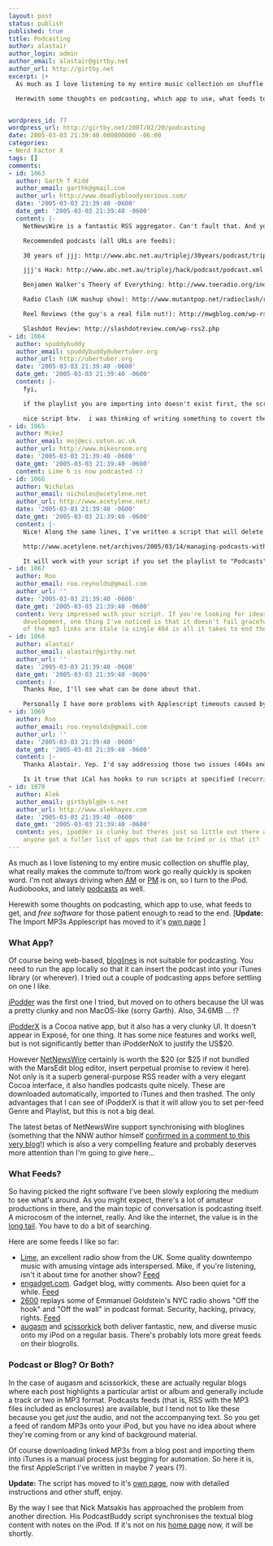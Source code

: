 ```yaml
---
layout: post
status: publish
published: true
title: Podcasting
author: alastair
author_login: admin
author_email: alastair@girtby.net
author_url: http://girtby.net
excerpt: |+
  As much as I love listening to my entire music collection on shuffle play, what really makes the commute to/from work go really quickly is spoken word. I'm not always driving when [AM](http://www.abc.net.au/rn/talks/am/default.htm) or [PM](http://www.abc.net.au/rn/talks/pm/default.htm) is on, so I turn to the iPod. Audiobooks, and lately [podcasts](http://en.wikipedia.org/wiki/Podcasting) as well.

  Herewith some thoughts on podcasting, which app to use, what feeds to get, and *free software* for those patient enough to read to the end. [**Update:** The Import MP3s Applescript has moved to it's [own page](/offerings/import-linked-mp3s) ]


wordpress_id: 77
wordpress_url: http://girtby.net/2007/02/20/podcasting
date: 2005-03-03 21:39:40.000000000 -06:00
categories:
- Nerd Factor X
tags: []
comments:
- id: 1063
  author: Garth T Kidd
  author_email: garthk@gmail.com
  author_url: http://www.deadlybloodyserious.com/
  date: '2005-03-03 21:39:40 -0600'
  date_gmt: '2005-03-03 21:39:40 -0600'
  content: |-
    NetNewsWire is a fantastic RSS aggregator. Can't fault that. And you're right; our install is huge. wxWindows is no small beastie. OTOH, our new version is way slick. Worth a shot. :)

    Recommended podcasts (all URLs are feeds):

    30 years of jjj: http://www.abc.net.au/triplej/30years/podcast/triplej30years.xml

    jjj's Hack: http://www.abc.net.au/triplej/hack/podcast/podcast.xml

    Benjamen Walker's Theory of Everything: http://www.toeradio.org/index.xml

    Radio Clash (UK mashup show): http://www.mutantpop.net/radioclash/rssfeed.php

    Reel Reviews (the guy's a real film nut!): http://mwgblog.com/wp-rss2.php

    Slashdot Review: http://slashdotreview.com/wp-rss2.php
- id: 1064
  author: spuddybuddy
  author_email: spuddybuddy@ubertuber.org
  author_url: http://ubertuber.org
  date: '2005-03-03 21:39:40 -0600'
  date_gmt: '2005-03-03 21:39:40 -0600'
  content: |-
    fyi,

    if the playlist you are importing into doesn't exist first, the script will throw an error - so be sure to create a "Music Blogs" playlist first, or edit the script to use a playlist that already exists.

    nice script btw.  i was thinking of writing something to covert the mp3 links to enclosures, but this works just as well.
- id: 1065
  author: MikeJ
  author_email: moj@ecs.soton.ac.uk
  author_url: http://www.mikesroom.org
  date: '2005-03-03 21:39:40 -0600'
  date_gmt: '2005-03-03 21:39:40 -0600'
  content: Lime 6 is now podcasted :)
- id: 1066
  author: Nicholas
  author_email: nicholas@acetylene.net
  author_url: http://www.acetylene.net/
  date: '2005-03-03 21:39:40 -0600'
  date_gmt: '2005-03-03 21:39:40 -0600'
  content: |-
    Nice! Along the same lines, I've written a script that will delete podcasts after you've listened to them. It also allows you to use ratings to mark podcasts to be deleted or kept regardless of whether or not you've listened to them yet. You can find more details and download the script here:

    http://www.acetylene.net/archives/2005/03/14/managing-podcasts-with-applescript/

    It will work with your script if you set the playlist to "Podcasts" -- I wrote it to be used with NetNewsWire 2.0 Beta, which puts podcasts in that playlist by default.
- id: 1067
  author: Roo
  author_email: roo.reynolds@gmail.com
  author_url: ''
  date: '2005-03-03 21:39:40 -0600'
  date_gmt: '2005-03-03 21:39:40 -0600'
  content: Very impressed with your script. If you're looking for ideas for future
    development, one thing I've noticed is that it doesn't fail gracefully if any
    of the mp3 links are stale (a single 404 is all it takes to end the whole party).
- id: 1068
  author: alastair
  author_email: alastair@girtby.net
  author_url: ''
  date: '2005-03-03 21:39:40 -0600'
  date_gmt: '2005-03-03 21:39:40 -0600'
  content: |-
    Thanks Roo, I'll see what can be done about that.

    Personally I have more problems with Applescript timeouts caused by slow downloads...
- id: 1069
  author: Roo
  author_email: roo.reynolds@gmail.com
  author_url: ''
  date: '2005-03-03 21:39:40 -0600'
  date_gmt: '2005-03-03 21:39:40 -0600'
  content: |-
    Thanks Alastair. Yep. I'd say addressing those two issues (404s and timeouts) would make it a very usable little script indeed.

    Is it true that iCal has hooks to run scripts at specified (recurring) times? I'm imgaining a fully automated system which grabs any previsouly unseen mp3s linked from your favourite blog each morning, just ready for the commute to work. That would be powerfully cool, don't you think?
- id: 1070
  author: Alek
  author_email: girtbyblg@x-s.net
  author_url: http://www.alekhayes.com
  date: '2005-03-03 21:39:40 -0600'
  date_gmt: '2005-03-03 21:39:40 -0600'
  content: yes, ipodder is clunky but theres just so little out there at the moment.
    anyone got a fuller list of apps that can be tried or is that it?
---
```

As much as I love listening to my entire music collection on shuffle play, what really makes the commute to/from work go really quickly is spoken word. I'm not always driving when [AM](http://www.abc.net.au/rn/talks/am/default.htm) or [PM](http://www.abc.net.au/rn/talks/pm/default.htm) is on, so I turn to the iPod. Audiobooks, and lately [podcasts](http://en.wikipedia.org/wiki/Podcasting) as well.

Herewith some thoughts on podcasting, which app to use, what feeds to get, and *free software* for those patient enough to read to the end. [**Update:** The Import MP3s Applescript has moved to it's [own page](/offerings/import-linked-mp3s) ]


<a id="more"></a><a id="more-77"></a>


### What App?

Of course being web-based, [bloglines](http://bloglines.com) is not suitable for podcasting. You need to run the app locally so that it can insert the podcast into your iTunes library (or wherever). I tried out a couple of podcasting apps before settling on one I like.

[iPodder](http://ipodder.sourceforge.net) was the first one I tried, but moved on to others because the UI was a pretty clunky and non MacOS-like (sorry Garth). Also, 34.6MB ... !?

[iPodderX](http://ipodderx.com/) is a Cocoa native app, but it also has a very clunky UI. It doesn't appear in Expos&eacute;, for one thing. It has some nice features and works well, but is not significantly better than iPodderNoX to justify the US$20.

However [NetNewsWire](http://ranchero.com/netnewswire/) certainly is worth the $20 (or $25 if not bundled with the MarsEdit blog editor, insert perpetual promise to review it here). Not only is it a superb general-purpose RSS reader with a very elegant Cocoa interface, it also handles podcasts quite nicely. These are downloaded automatically, imported to iTunes and then trashed. The only advantages that I can see of iPodderX is that it will allow you to set per-feed Genre and Playlist, but this is not a big deal.

The latest betas of NetNewsWire support synchronising with bloglines (something that the NNW author himself [confirmed in a comment to this very blog](/archives/2005/01/12/gooey-or-webby-or-both/#comment-217)!) which is also a very compelling feature and probably deserves more attention than I'm going to give here...

### What Feeds?

So having picked the right software I've been slowly exploring the medium to see what's around. As you might expect, there's a lot of amateur productions in there, and the main topic of conversation is podcasting itself. A microcosm of the internet, really. And like the internet, the value is in the [long tail](http://en.wikipedia.org/wiki/Long_Tail). You have to do a bit of searching.

Here are some feeds I like so far:

- [Lime](http://lime.mikesroom.org), an excellent radio show from the UK. Some quality downtempo music with amusing vintage ads interspersed. Mike, if you're listening, isn't it about time for another show? [Feed](http://lime.mikesroom.org/lime.xml)
- [engadget.com](http://www.engadget.com/). Gadget blog, witty comments. Also been quiet for a while. [Feed](http://www.engadget.com/common/videos/pt/rss.xml)
- [2600](http://www.2600.com/) replays some of Emmanuel Goldstein's NYC radio shows "Off the hook" and "Off the wall" in podcast format. Security, hacking, privacy, rights. [Feed](http://www.2600.com/rss.xml)
- [augasm](http://aurgasm.us) and [scissorkick](http://scissorkick.com) both deliver fantastic, new, and diverse music onto my iPod on a regular basis. There's probably lots more great feeds on their blogrolls.

### Podcast or Blog? Or Both?

In the case of augasm and scissorkick, these are actually regular blogs where each post highlights a particular artist or album and generally include a track or two in MP3 format. Podcasts feeds (that is, RSS with the MP3 files included as enclosures) are available, but I tend not to like these because you get *just* the audio, and not the accompanying text. So you get a feed of random MP3s onto your iPod, but you have no idea about where they're coming from or any kind of background material.

Of course downloading linked MP3s from a blog post and importing them into iTunes is a manual process just begging for automation. So here it is, the first AppleScript I've written in maybe 7 years (?).

**Update:** The script has moved to it's [own page](/offerings/import-linked-mp3s), now with detailed instructions and other stuff, enjoy.

By the way I see that Nick Matsakis has approached the problem from another direction. His PodcastBuddy script synchronises the textual blog content with notes on the iPod. If it's not on his [home page](http://mit.edu/matsakis/software) now, it will be shortly.
